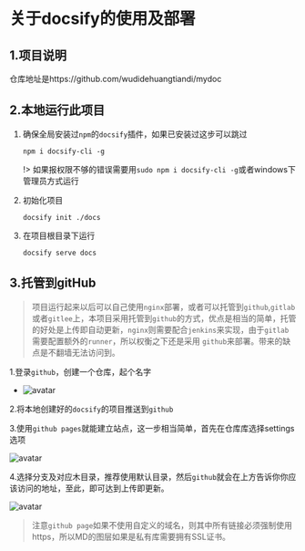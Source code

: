 # 关于docsify的使用及部署



## 1.项目说明

仓库地址是https://github.com/wudidehuangtiandi/mydoc



## 2.本地运行此项目



1. 确保全局安装过`npm`的`docsify`插件，如果已安装过这步可以跳过

   ```
   npm i docsify-cli -g
   ```

   !> 如果报权限不够的错误需要用`sudo npm i docsify-cli -g`或者windows下管理员方式运行

2. 初始化项目

   ```
   docsify init ./docs
   ```

3. 在项目根目录下运行

   ```
   docsify serve docs
   ```

   

## 3.托管到gitHub



> 项目运行起来以后可以自己使用`nginx`部署，或者可以托管到`github`,`gitlab`或者`gitlee`上，本项目采用托管到`github`的方式，优点是相当的简单，托管的好处是上传即自动更新，`nginx`则需要配合`jenkins`来实现，由于`gitlab`需要配置额外的`runner`，所以权衡之下还是采用	`github`来部署。带来的缺点是不翻墙无法访问到。



1.登录`github`，创建一个仓库，起个名字

- ![avatar](https://picture.zhanghong110.top/docsify/20200105143404136.png)

 2.将本地创建好的`docsify`的项目推送到`github`

 3.使用`github pages`就能建立站点，这一步相当简单，首先在仓库库选择settings选项

![avatar](https://picture.zhanghong110.top/docsify/20200105145128951.png)

4.选择分支及对应木目录，推荐使用默认目录，然后`github`就会在上方告诉你你应该访问的地址，至此，即可达到上传即更新。

![avatar](https://picture.zhanghong110.top/docsify/16389324572795.png)





> 注意`github page`如果不使用自定义的域名，则其中所有链接必须强制使用https，所以MD的图层如果是私有库需要拥有SSL证书。
